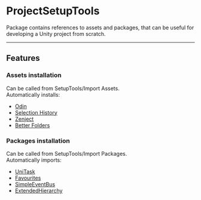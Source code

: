 # ProjectSetupTools
Package contains references to assets and packages, that can be useful for developing a Unity project from scratch.

---
## Features
### Assets installation
Can be called from SetupTools/Import Assets.<br>
Automatically installs:
- [Odin](https://odininspector.com/)
- [Selection History](https://assetstore.unity.com/packages/tools/utilities/selection-history-184204) 
- [Zenject](https://assetstore.unity.com/packages/tools/utilities/extenject-dependency-injection-ioc-157735)
- [Better Folders](https://assetstore.unity.com/packages/tools/gui/better-folders-311261)
### Packages installation
Can be called from SetupTools/Import Packages.<br> 
Automatically imports:
- [UniTask](https://github.com/Cysharp/UniTask)
- [Favourites](https://github.com/DaniilCoolUkraine/Favourites)
- [SimpleEventBus](https://github.com/DaniilCoolUkraine/SimpleEventBus)
- [ExtendedHierarchy](https://github.com/DaniilCoolUkraine/ExtendedHierarchy)